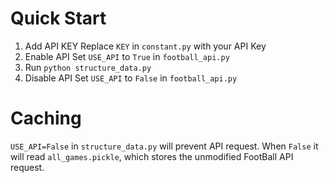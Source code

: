# Quick Start
1. Add API KEY
Replace `KEY` in `constant.py` with your API Key
2. Enable API 
Set `USE_API` to `True` in `football_api.py`
3. Run `python structure_data.py`
4. Disable API
Set `USE_API` to `False` in `football_api.py`

# Caching
`USE_API=False` in `structure_data.py` will prevent API request. When `False` it will read `all_games.pickle`, which stores the unmodified FootBall API request.